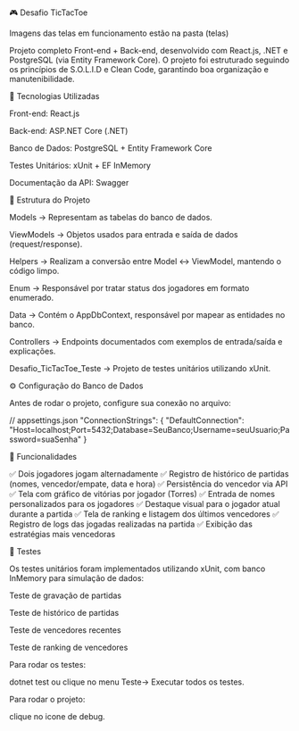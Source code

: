 🎮 Desafio TicTacToe

Imagens das telas em funcionamento estão na pasta (telas)

Projeto completo Front-end + Back-end, desenvolvido com React.js, .NET e PostgreSQL (via Entity Framework Core).
O projeto foi estruturado seguindo os princípios de S.O.L.I.D e Clean Code, garantindo boa organização e manutenibilidade.

🚀 Tecnologias Utilizadas

Front-end: React.js

Back-end: ASP.NET Core (.NET)

Banco de Dados: PostgreSQL + Entity Framework Core

Testes Unitários: xUnit + EF InMemory

Documentação da API: Swagger

📂 Estrutura do Projeto

Models → Representam as tabelas do banco de dados.

ViewModels → Objetos usados para entrada e saída de dados (request/response).

Helpers → Realizam a conversão entre Model ↔ ViewModel, mantendo o código limpo.

Enum → Responsável por tratar status dos jogadores em formato enumerado.

Data → Contém o AppDbContext, responsável por mapear as entidades no banco.

Controllers → Endpoints documentados com exemplos de entrada/saída e explicações.

Desafio_TicTacToe_Teste → Projeto de testes unitários utilizando xUnit.

⚙️ Configuração do Banco de Dados

Antes de rodar o projeto, configure sua conexão no arquivo:

// appsettings.json
"ConnectionStrings": {
  "DefaultConnection": "Host=localhost;Port=5432;Database=SeuBanco;Username=seuUsuario;Password=suaSenha"
}

📖 Funcionalidades

✅ Dois jogadores jogam alternadamente
✅ Registro de histórico de partidas (nomes, vencedor/empate, data e hora)
✅ Persistência do vencedor via API
✅ Tela com gráfico de vitórias por jogador (Torres)
✅ Entrada de nomes personalizados para os jogadores
✅ Destaque visual para o jogador atual durante a partida
✅ Tela de ranking e listagem dos últimos vencedores
✅ Registro de logs das jogadas realizadas na partida
✅ Exibição das estratégias mais vencedoras

🧪 Testes

Os testes unitários foram implementados utilizando xUnit, com banco InMemory para simulação de dados:

Teste de gravação de partidas

Teste de histórico de partidas

Teste de vencedores recentes

Teste de ranking de vencedores

Para rodar os testes:

dotnet test ou clique no menu Teste-> Executar todos os testes.

Para rodar o projeto:

clique no icone de debug.
